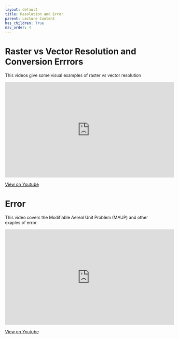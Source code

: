 ```yaml
---
layout: default
title: Resolution and Error
parent: Lecture Content
has_children: True
nav_order: 4
---
```



# Raster vs Vector Resolution and Conversion Errrors

This videos give some visual examples of raster vs vector resolution 

<iframe width="560" height="315" src="https://www.youtube.com/embed/bG5E8YzqI0A" title="YouTube video player" frameborder="0" allow="accelerometer; autoplay; clipboard-write; encrypted-media; gyroscope; picture-in-picture" allowfullscreen></iframe>

<a href="https://youtu.be/bG5E8YzqI0A" target="_blank">View on Youtube</a>

# Error 

This video covers the Modifiable Aereal Unit Problem (MAUP) and other exaples of error.

<iframe width="560" height="315" src="https://www.youtube.com/embed/w-DMtRJrtWA" title="YouTube video player" frameborder="0" allow="accelerometer; autoplay; clipboard-write; encrypted-media; gyroscope; picture-in-picture" allowfullscreen></iframe>


<a href="https://youtu.be/w-DMtRJrtWA" target="_blank">View on Youtube</a>
